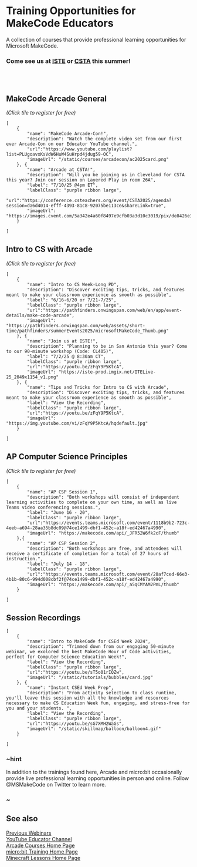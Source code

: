 # Training Opportunities for MakeCode Educators

A collection of courses that provide professional learning opportunities for Microsoft MakeCode.

### Come see us at [ISTE](https://conference.iste.org/2025/program/search/detail_session.php?id=118114114#:~:text=This%20session%20introduces%20Microsoft%20MakeCode%20Arcade%E2%80%99s%20FREE%20curriculum%2C,engagement%2C%20problem-solving%2C%20and%20creativity%20through%20interactive%20game%20creation.) or [CSTA](https://conference.csteachers.org/event/CSTA2025/agenda?session=da6d4014-efff-4393-81c8-92075be113ce&shareLink=true) this summer!

<br/><br/>




## MakeCode Arcade General
_(Click tile to register for free)_


```codecard
[
    {
        "name": "MakeCode Arcade-Con!",
        "description": "Watch the complete video set from our first ever Arcade-Con on our Educator YouTube channel.",
        "url":"https://www.youtube.com/playlist?list=PLUgoavxKsVdW6HuW4SuHrpd4jdug59-OC",
        "imageUrl": "/static/courses/arcadecon/ac2025card.png"
    }, {
        "name": "Arcade at CSTA!",
        "description": "Will you be joining us in Cleveland for CSTA this year? Join our session on Layered Play in room 26A",
        "label": "7/10/25 @4pm ET",
        "labelClass": "purple ribbon large",
        "url":"https://conference.csteachers.org/event/CSTA2025/agenda?session=da6d4014-efff-4393-81c8-92075be113ce&shareLink=true",
        "imageUrl": "https://images.cvent.com/5a342e4a60f8497e9cfb03a3d10c3019/pix/de8426e3c1884460825e799c505728ef!_!6e551c3ce38f5077e95adc60ff3a15ce.jpg"
    }
    
]
```


## Intro to CS with Arcade
_(Click tile to register for free)_


```codecard
[
    {
        "name": "Intro to CS Week-Long PD",
        "description": "Discover exciting tips, tricks, and features meant to make your classroom experience as smooth as possible",
        "label": "6/16-6/20 or 7/21-7/25",
        "labelClass": "purple ribbon large",
        "url":"https://pathfinders.onwingspan.com/web/en/app/event-details/make-code-arcade",
        "imageUrl": "https://pathfinders.onwingspan.com/web/assets/short-time/pathfinders/summerEvents2025/microsoftMakeCode_Thumb.png"
    }, {
        "name": "Join us at ISTE!",
        "description": "Planning to be in San Antonio this year? Come to our 90-minute workshop (Code: CL405)",
        "label": "7/2/25 @ 8:30am CT",
        "labelClass": "purple ribbon large",
        "url":"https://youtu.be/zFqY9P5KtcA",
        "imageUrl": "https://iste-prod.imgix.net/ITELive-25_2049x1154_v1.png"
    }, {
        "name": "Tips and Tricks for Intro to CS with Arcade",
        "description": "Discover exciting tips, tricks, and features meant to make your classroom experience as smooth as possible",
        "label": "View the Recording",
        "labelClass": "purple ribbon large",
        "url":"https://youtu.be/zFqY9P5KtcA",
        "imageUrl": "https://img.youtube.com/vi/zFqY9P5KtcA/hqdefault.jpg"
    }
    
]
```


## AP Computer Science Principles
_(Click tile to register for free)_


```codecard
[
    {
        "name": "AP CSP Session 1",
        "description": "Both workshops will consist of independent learning activities to complete on your own time, as well as live Teams video conferencing sessions.",
        "label": "June 16 - 20",
        "labelClass": "purple ribbon large",
        "url":"https://events.teams.microsoft.com/event/1118b9b2-723c-4eeb-a694-28aa35b8dc09@74ce1499-dbf1-452c-a18f-ed42467a4990",
        "imageUrl": "https://makecode.com/api/_JFR52W6fk2cF/thumb"
    },{
        "name": "AP CSP Session 2",
        "description": "Both workshops are free, and attendees will receive a certificate of completion for a total of 27 hours of instruction.",
        "label": "July 14 - 18",
        "labelClass": "purple ribbon large",
        "url":"https://events.teams.microsoft.com/event/20af7ced-66e3-4b1b-80c6-994d008cbf2f@74ce1499-dbf1-452c-a18f-ed42467a4990",
        "imageUrl": "https://makecode.com/api/_a5qCMYAM2PmL/thumb"
    }
    
]
```



## Session Recordings

```codecard
[
    {
        "name": "Intro to MakeCode for CSEd Week 2024",
        "description": "Trimmed down from our engaging 50-minute webinar, we exolored the best MakeCode Hour of Code activities, perfect for Computer Science Education Week!",
        "label": "View the Recording",
        "labelClass": "purple ribbon large",
        "url":"https://youtu.be/sT5o01rIQZw",
        "imageUrl": "/static/tutorials/bubbles/card.jpg"
    }, {
        "name": "Instant CSEd Week Prep",
        "description": "From activity selection to class runtime, you'll leave this session with all the knowledge and resources necessary to make CS Education Week fun, engaging, and stress-free for you and your students. ",
        "label": "View the Recording",
        "labelClass": "purple ribbon large",
        "url":"https://youtu.be/sG7XMH2WaGs",
        "imageUrl": "/static/skillmap/balloon/balloon4.gif"
    }
    
]
```



### ~hint

In addition to the trainings found here, Arcade and micro:bit occasionally provide live professional learning opportunities in person and online. Follow @MSMakeCode on Twitter to learn more.

### ~

## See also

[Previous Webinars](https://www.youtube.com/playlist?list=PLUgoavxKsVdWuplcbeKe69efv7EF1m0bO) <br/>
[YouTube Educator Channel](https://www.youtube.com/@MSMakeCode) <br/>
[Arcade Courses Home Page](https://arcade.makecode.com/courses) <br/>
[micro:bit Training Home Page](https://microbit.org/teach/featured/) <br/>
[Minecraft Lessons Home Page](https://education.minecraft.net/en-us/resources/explore-lessons)